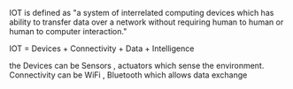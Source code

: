 IOT is defined as "a system of interrelated computing devices which has ability to transfer data over a network without requiring human to human or human to computer interaction."

IOT = Devices + Connectivity + Data + Intelligence 

the Devices can be Sensors , actuators which sense the environment.
Connectivity can be WiFi , Bluetooth which allows data exchange 
